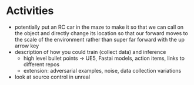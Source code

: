 # Activities
* potentially put an RC car in the maze to make it so that we can call on the object and directly change its location so that our forward moves to the scale of the environment rather than super far forward with the up arrow key
* description of how you could train (collect data) and inference
  * high level bullet points -> UE5, Fastai models, action items, links to different repos
  * extension: adversarial examples, noise, data collection variations
* look at source control in unreal
